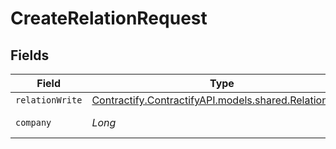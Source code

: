 # CreateRelationRequest


## Fields

| Field                                                                                          | Type                                                                                           | Required                                                                                       | Description                                                                                    |
| ---------------------------------------------------------------------------------------------- | ---------------------------------------------------------------------------------------------- | ---------------------------------------------------------------------------------------------- | ---------------------------------------------------------------------------------------------- |
| `relationWrite`                                                                                | [Contractify.ContractifyAPI.models.shared.RelationWrite](../../models/shared/RelationWrite.md) | :heavy_minus_sign:                                                                             | N/A                                                                                            |
| `company`                                                                                      | *Long*                                                                                         | :heavy_check_mark:                                                                             | Id of the company                                                                              |
